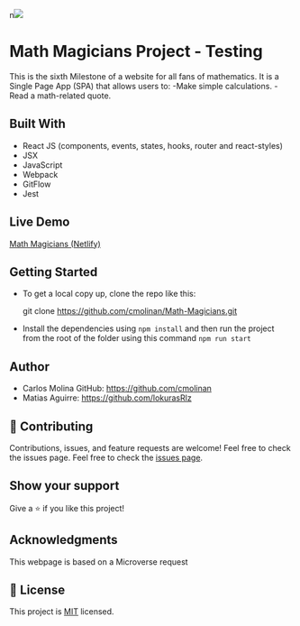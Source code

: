 n![](https://img.shields.io/badge/Microverse-blueviolet)

# Math Magicians Project - Testing

This is the sixth Milestone of a website for all fans of mathematics. 
It is a Single Page App (SPA) that allows users to:
    -Make simple calculations.
    -Read a math-related quote.

## Built With

- React JS (components, events, states, hooks, router and react-styles)
- JSX
- JavaScript
- Webpack
- GitFlow
- Jest

## Live Demo

[Math Magicians (Netlify)](https://preeminent-pixie-5c04e3.netlify.app/)

## Getting Started

- To get a local copy up, clone the repo like this: 

  git clone https://github.com/cmolinan/Math-Magicians.git

- Install the dependencies using `npm install` and then run the project from the root of the folder using this command `npm run start`

## Author
- Carlos Molina
  GitHub: https://github.com/cmolinan
- Matias Aguirre: https://github.com/lokurasRlz

## 🤝 Contributing

Contributions, issues, and feature requests are welcome!
Feel free to check the issues page.
Feel free to check the [issues page](../../issues/).

## Show your support

Give a ⭐️ if you like this project!

## Acknowledgments 

This webpage is based on a Microverse request


## 📝 License

This project is [MIT](./MIT.md) licensed.

 